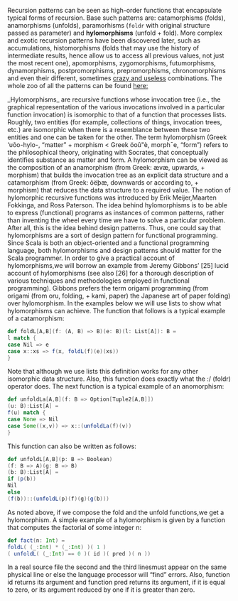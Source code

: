 Recursion patterns can be seen as high-order functions that encapsulate typical forms of recursion. Base such patterns are: catamorphisms (folds), anamorphisms (unfolds), paramorhisms (`foldr` with original structure passed as parameter) and **hylomorphisms** (unfold + fold). More complex and exotic recursion patterns have been discovered later, such as accumulations, histomorphisms (folds that may use the history of intermediate results, hence allow us to access all previous values, not just the most recent one), apomorphisms, zygomorphisms, futumorphisms, dynamorphisms, postpromorphisms, prepromorphisms, chronomorphisms and even their different, sometimes [crazy and useless](https://wiki.haskell.org/Zygohistomorphic_prepromorphisms) combinations. The whole zoo of all the patterns can be found [here: ](http://comonad.com/reader/2009/recursion-schemes/)
<p> _Hylomorphisms_ are recursive functions whose invocation tree (i.e., the graphical
representation of the various invocations involved in a particular function invocation)
is isomorphic to that of a function that processes lists. Roughly, two entities (for
example, collections of things, invocation trees, etc.) are isomorphic when there is a
resemblance between these two entities and one can be taken for the other. The term
hylomorphism (Greek ‘υõo-hylo-, “matter” + morphism < Greek öoû"è, morph¯e,
“form”) refers to the philosophical theory, originating with Socrates, that conceptually
identifies substance as matter and form. A hylomorphism can be viewed as
the composition of an anamorphism (from Greek: ævæ, upwards, + morphism)
that builds the invocation tree as an explicit data structure and a catamorphism
(from Greek: ôëþæ, downwards or according to, + morphism) that reduces the data
structure to a required value. The notion of hylomorphic recursive functions was
introduced by Erik Meijer,Maarten Fokkinga, and Ross Paterson.
The idea behind hylomorphisms is to be able to express (functional) programs as
instances of common patterns, rather than inventing the wheel every time we have
to solve a particular problem. After all, this is the idea behind design patterns. Thus,
one could say that hylomorphisms are a sort of design pattern for functional programming.
Since Scala is both an object-oriented and a functional programming
language, both hylomorphisms and design patterns should matter for the Scala programmer.
In order to give a practical account of hylomorphisms,we will borrow an
example from Jeremy Gibbons’ [25] lucid account of hylomorphisms (see also [26]
for a thorough description of various techniques and methodologies employed in
functional programming). Gibbons prefers the term origami programming (from
origami (from oru, folding, + kami, paper) the Japanese art of paper folding) over
hylomorphism.
In the examples below we will use lists to show what hylomorphisms can achieve.
The function that follows is a typical example of a catamorphism:

```scala
def foldL[A,B](f: (A, B) => B)(e: B)(l: List[A]): B =
l match {
case Nil => e
case x::xs => f(x, foldL(f)(e)(xs))
}
```

Note that although we use lists this definition works for any other isomorphic data
structure. Also, this function does exactly what the :/ (foldr) operator does. The
next function is a typical example of an anomorphism:

```scala
def unfoldLa[A,B](f: B => Option[Tuple2[A,B]])
(u: B):List[A] =
f(u) match {  
case None => Nil
case Some((x,v)) => x::(unfoldLa(f)(v))
}
```

This function can also be written as follows:

```scala
def unfoldL[A,B](p: B => Boolean)
(f: B => A)(g: B => B)
(b: B):List[A] =
if (p(b))
Nil
else
(f(b))::(unfoldL(p)(f)(g)(g(b)))
```

As noted above, if we compose the fold and the unfold functions,we get a hylomorphism.
A simple example of a hylomorphism is given by a function that computes
the factorial of some integer n:

```scala
def fact(n: Int) =
foldL( (_:Int) * (_:Int) )( 1 )
( unfoldL( (_:Int) == 0 )( id )( pred )( n ))
```

In a real source file the second and the third linesmust appear on the same physical
line or else the language processor will “find” errors. Also, function id returns
its argument and function pred returns its argument, if it is equal to zero, or its
argument reduced by one if it is greater than zero.
